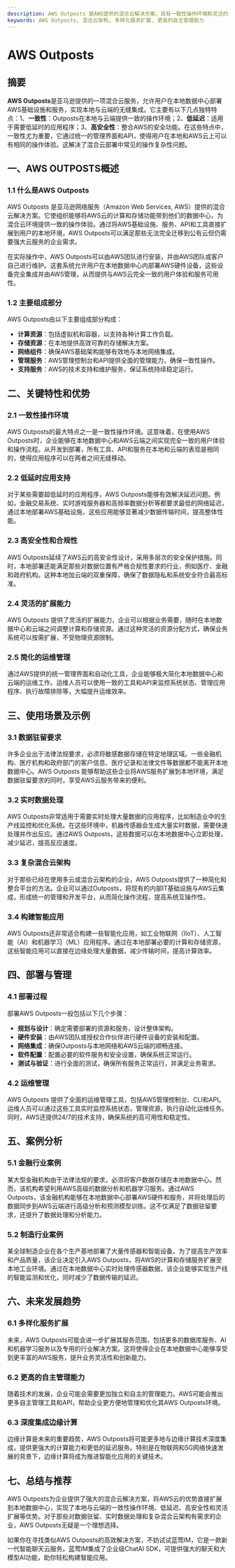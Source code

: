 ```yaml
---
description: AWS Outposts 是AWS提供的混合云解决方案，具有一致性操作环境和灵活的扩展能力。本文介绍了AWS Outposts的概述、特性、使用场景、部署与管理，以及案例分析和未来发展趋势等内容。
keywords: AWS Outposts, 混合云架构, 多样化服务扩展, 更高的自主管理能力
---
```

# AWS Outposts

## 摘要

**AWS Outposts**是亚马逊提供的一项混合云服务，允许用户在本地数据中心部署AWS基础设施和服务，实现本地与云端的无缝集成。它主要有以下几点独特特点：1、**一致性**：Outposts在本地与云端提供一致的操作环境；2、**低延迟**：适用于需要低延时的应用程序；3、**高安全性**：整合AWS的安全功能。在这些特点中，一致性尤为重要，它通过统一的管理界面和API，使得用户在本地和AWS云上可以有相同的操作体验。这解决了混合云部署中常见的操作复杂性问题。

## 一、AWS OUTPOSTS概述

### 1.1 什么是AWS Outposts

AWS Outposts 是亚马逊网络服务（Amazon Web Services, AWS）提供的混合云解决方案。它使组织能够将AWS云的计算和存储功能带到他们的数据中心，为混合云环境提供一致的操作体验。通过将AWS基础设施、服务、API和工具直接扩展到用户的本地环境，AWS Outposts可以满足那些无法完全迁移到公有云但仍需要强大云服务的企业需求。

在实际操作中，AWS Outposts可以由AWS团队进行安装，并由AWS团队或客户自己进行维护。这套系统允许用户在本地数据中心内部署AWS硬件设备，这些设备完全集成并由AWS管理，从而提供与AWS云完全一致的用户体验和服务可用性。

### 1.2 主要组成部分

AWS Outposts由以下主要组成部分构成：

- **计算资源**：包括虚拟机和容器，以支持各种计算工作负载。
- **存储资源**：在本地提供高效可靠的存储解决方案。
- **网络组件**：确保AWS基础架构能够有效地与本地网络集成。
- **管理服务**：AWS管理控制台和API提供全面的管理能力，确保一致性操作。
- **支持服务**：AWS的技术支持和维护服务，保证系统持续稳定运行。

## 二、关键特性和优势

### 2.1 一致性操作环境

AWS Outposts的最大特点之一是一致性操作环境。这意味着，在使用AWS Outposts时，企业能够在本地数据中心和AWS云端之间实现完全一致的用户体验和操作流程。从开发到部署，所有工具、API和服务在本地和云端的表现是相同的，使得应用程序可以在两者之间无缝移动。

### 2.2 低延时应用支持

对于某些需要超低延时的应用程序，AWS Outposts能够有效解决延迟问题。例如，金融交易系统、实时游戏服务器和高频率数据分析等都要求最低的网络延迟，通过本地部署AWS基础设施，这些应用能够显著减少数据传输时间，提高整体性能。

### 2.3 高安全性和合规性

AWS Outposts延续了AWS云的高安全性设计，采用多层次的安全保护措施。同时，本地部署还能满足那些对数据位置有严格合规性要求的行业，例如医疗、金融和政府机构。这种本地加云端的双重保障，确保了数据隐私和系统安全符合最高标准。

### 2.4 灵活的扩展能力

AWS Outposts 提供了灵活的扩展能力，企业可以根据业务需要，随时在本地数据中心和云端之间调整计算和存储资源。通过这种灵活的资源分配方式，确保业务系统可以按需扩展，不受物理资源限制。

### 2.5 简化的运维管理

通过AWS提供的统一管理界面和自动化工具，企业能够极大简化本地数据中心和云端的运维工作。运维人员可以使用一致的工具和API来监控系统状态、管理应用程序、执行故障排除等，大幅提升运维效率。

## 三、使用场景及示例

### 3.1 数据驻留要求

许多企业出于法律法规要求，必须将敏感数据存储在特定地理区域。一些金融机构、医疗机构和政府部门的客户信息、医疗记录和法律文件等数据都不能离开本地数据中心。AWS Outposts 能够帮助这些企业将AWS服务扩展到本地环境，满足数据驻留要求的同时，享受AWS云服务带来的便利。

### 3.2 实时数据处理

AWS Outposts非常适用于需要实时处理大量数据的应用程序，比如制造业中的生产线监控和优化系统。在这些环境中，机器传感器会生成大量实时数据，需要快速处理并作出反应。通过AWS Outposts，这些数据可以在本地数据中心立即处理，减少延迟，提高反应速度。

### 3.3 复杂混合云架构

对于那些已经在使用多云或混合云架构的企业，AWS Outposts提供了一种简化和整合平台的方法。企业可以通过Outposts，将现有的内部IT基础设施与AWS云集成，形成统一的管理和开发平台，从而简化操作流程，提高系统互操作性。

### 3.4 构建智能应用

AWS Outposts还非常适合构建一些智能化应用，如工业物联网（IIoT）、人工智能（AI）和机器学习（ML）应用程序。通过在本地部署必要的计算和存储资源，这些智能应用可以直接在边缘处理大量数据，减少传输时间，提高计算效率。

## 四、部署与管理

### 4.1 部署过程

部署AWS Outposts一般包括以下几个步骤：

- **规划与设计**：确定需要部署的资源和服务，设计整体架构。
- **硬件安装**：由AWS团队或授权合作伙伴进行硬件设备的安装和配置。
- **网络集成**：确保Outposts与本地网络和AWS云端的顺畅连接。
- **软件配置**：配置必要的软件服务和安全设置，确保系统正常运行。
- **测试与验证**：进行全面的测试，确保所有服务正常运行，并满足业务需求。

### 4.2 运维管理

AWS Outposts 提供了全面的运维管理工具，包括AWS管理控制台、CLI和API。运维人员可以通过这些工具实时监控系统状态，管理资源，执行自动化运维任务。同时，AWS还提供24/7的技术支持，确保系统的高可用性和稳定性。

## 五、案例分析

### 5.1 金融行业案例

某大型金融机构由于法律法规的要求，必须将客户数据存储在本地数据中心。然而，该机构希望利用AWS高级的数据分析和机器学习服务。通过AWS Outposts，该金融机构能够在本地数据中心部署AWS硬件和服务，并将处理后的数据同步到AWS云端进行高级分析和预测模型训练。这不仅满足了数据驻留要求，还提升了数据处理和分析能力。

### 5.2 制造行业案例

某全球制造企业在各个生产基地部署了大量传感器和智能设备。为了提高生产效率和产品质量，该企业决定引入AWS Outposts，将AWS的计算和存储服务扩展至本地工业环境。通过在本地数据中心实时处理传感器数据，该企业能够实现生产线的智能监测和优化，同时减少了数据传输的延迟。

## 六、未来发展趋势

### 6.1 多样化服务扩展

未来，AWS Outposts可能会进一步扩展其服务范围，包括更多的数据库服务、AI和机器学习服务以及专用的行业解决方案。这将使得企业在本地数据中心能够享受到更丰富的AWS服务，提升业务灵活性和创新能力。

### 6.2 更高的自主管理能力

随着技术的发展，企业可能会需要更加独立和自主的管理能力。AWS可能会推出更多自主管理工具和API，帮助企业更方便地管理和优化其AWS Outposts环境。

### 6.3 深度集成边缘计算

边缘计算是未来的重要趋势，AWS Outposts将可能更多地与边缘计算技术深度集成，提供更强大的计算能力和更低的延迟服务。特别是在物联网和5G网络快速发展的背景下，边缘计算将成为推进智能化应用的关键技术。

## 七、总结与推荐

AWS Outposts为企业提供了强大的混合云解决方案，将AWS云的优势直接扩展到本地数据中心，实现了本地与云端的一致性操作环境、低延迟、高安全性和灵活扩展等优势。对于那些对数据驻留、实时数据处理和复杂混合云架构有需求的企业，AWS Outposts无疑是一个理想选择。

如果你在寻找类似AWS Outposts的高效解决方案，不妨试试蓝莺IM，它是一款新一代智能聊天云服务。蓝莺IM集成了企业级ChatAI SDK，可提供强大的聊天和大模型AI功能，助你轻松构建智能应用。